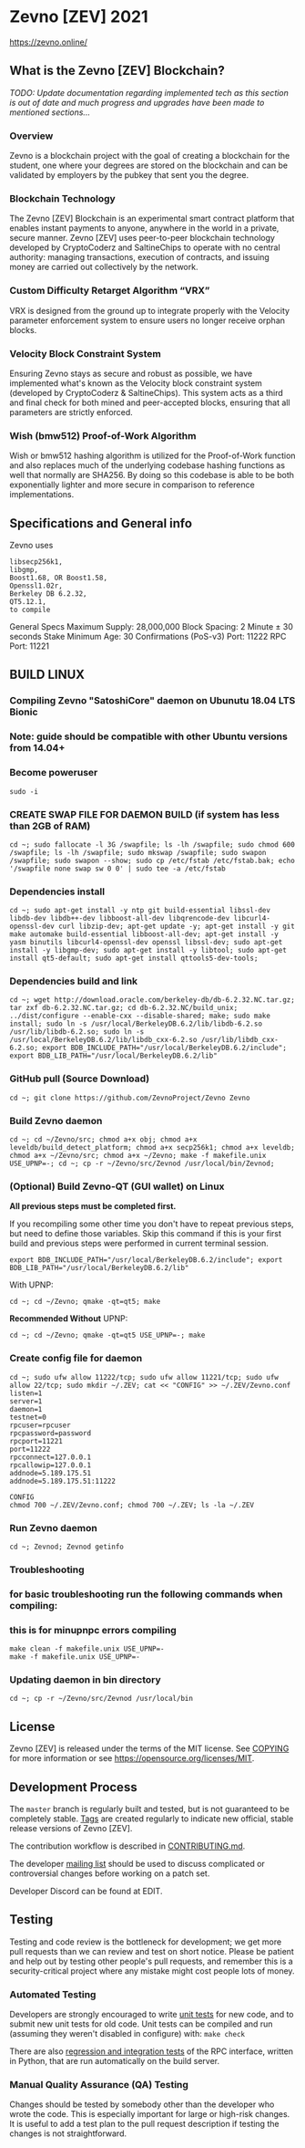 Zevno [ZEV] 2021
===========================================================================================

https://zevno.online/

What is the Zevno [ZEV] Blockchain?
-----------------------------------------
*TODO: Update documentation regarding implemented tech as this section is out of date and much progress and upgrades have been made to mentioned sections...*

### Overview
Zevno is a blockchain project with the goal of creating a blockchain for the student, one where your degrees are stored on the blockchain and can be validated by employers by the pubkey that sent you the degree.

### Blockchain Technology
The Zevno [ZEV] Blockchain is an experimental smart contract platform that enables 
instant payments to anyone, anywhere in the world in a private, secure manner. 
Zevno [ZEV] uses peer-to-peer blockchain technology developed by CryptoCoderz and SaltineChips to operate
with no central authority: managing transactions, execution of contracts, and 
issuing money are carried out collectively by the network.

### Custom Difficulty Retarget Algorithm “VRX”
VRX is designed from the ground up to integrate properly with the Velocity parameter enforcement system to ensure users no longer receive orphan blocks.

### Velocity Block Constraint System
Ensuring Zevno stays as secure and robust as possible, we have implemented what's known as the Velocity block constraint system (developed by CryptoCoderz & SaltineChips). This system acts as a third and final check for both mined and peer-accepted blocks, ensuring that all parameters are strictly enforced.

### Wish (bmw512) Proof-of-Work Algorithm
Wish or bmw512 hashing algorithm is utilized for the Proof-of-Work function and also replaces much of the underlying codebase hashing functions as well that normally are SHA256. By doing so this codebase is able to be both exponentially lighter and more secure in comparison to reference implementations.

Specifications and General info
------------------
Zevno uses 

	libsecp256k1,
	libgmp,
	Boost1.68, OR Boost1.58,  
	Openssl1.02r,
	Berkeley DB 6.2.32,
	QT5.12.1,
	to compile


General Specs
	Maximum Supply: 28,000,000
	Block Spacing: 2 Minute ± 30 seconds
	Stake Minimum Age: 30 Confirmations (PoS-v3)
	Port: 11222
	RPC Port: 11221


BUILD LINUX
-----------
### Compiling Zevno "SatoshiCore" daemon on Ubunutu 18.04 LTS Bionic
### Note: guide should be compatible with other Ubuntu versions from 14.04+

### Become poweruser
```
sudo -i
```
### CREATE SWAP FILE FOR DAEMON BUILD (if system has less than 2GB of RAM)
```
cd ~; sudo fallocate -l 3G /swapfile; ls -lh /swapfile; sudo chmod 600 /swapfile; ls -lh /swapfile; sudo mkswap /swapfile; sudo swapon /swapfile; sudo swapon --show; sudo cp /etc/fstab /etc/fstab.bak; echo '/swapfile none swap sw 0 0' | sudo tee -a /etc/fstab
```

### Dependencies install
```
cd ~; sudo apt-get install -y ntp git build-essential libssl-dev libdb-dev libdb++-dev libboost-all-dev libqrencode-dev libcurl4-openssl-dev curl libzip-dev; apt-get update -y; apt-get install -y git make automake build-essential libboost-all-dev; apt-get install -y yasm binutils libcurl4-openssl-dev openssl libssl-dev; sudo apt-get install -y libgmp-dev; sudo apt-get install -y libtool; sudo apt-get install qt5-default; sudo apt-get install qttools5-dev-tools;
```

### Dependencies build and link
```
cd ~; wget http://download.oracle.com/berkeley-db/db-6.2.32.NC.tar.gz; tar zxf db-6.2.32.NC.tar.gz; cd db-6.2.32.NC/build_unix; ../dist/configure --enable-cxx --disable-shared; make; sudo make install; sudo ln -s /usr/local/BerkeleyDB.6.2/lib/libdb-6.2.so /usr/lib/libdb-6.2.so; sudo ln -s /usr/local/BerkeleyDB.6.2/lib/libdb_cxx-6.2.so /usr/lib/libdb_cxx-6.2.so; export BDB_INCLUDE_PATH="/usr/local/BerkeleyDB.6.2/include"; export BDB_LIB_PATH="/usr/local/BerkeleyDB.6.2/lib"
```

### GitHub pull (Source Download)
```
cd ~; git clone https://github.com/ZevnoProject/Zevno Zevno
```

### Build Zevno daemon
```
cd ~; cd ~/Zevno/src; chmod a+x obj; chmod a+x leveldb/build_detect_platform; chmod a+x secp256k1; chmod a+x leveldb; chmod a+x ~/Zevno/src; chmod a+x ~/Zevno; make -f makefile.unix USE_UPNP=-; cd ~; cp -r ~/Zevno/src/Zevnod /usr/local/bin/Zevnod;
```

### (Optional) Build Zevno-QT (GUI wallet) on Linux 

**All previous steps must be completed first.**

If you recompiling some other time you don't have to repeat previous steps, but need to define those variables. Skip this command if this is your first build and previous steps were performed in current terminal session.
```
export BDB_INCLUDE_PATH="/usr/local/BerkeleyDB.6.2/include"; export BDB_LIB_PATH="/usr/local/BerkeleyDB.6.2/lib"
```

With UPNP:

```
cd ~; cd ~/Zevno; qmake -qt=qt5; make
```

**Recommended Without** UPNP:

```
cd ~; cd ~/Zevno; qmake -qt=qt5 USE_UPNP=-; make
```



### Create config file for daemon
```
cd ~; sudo ufw allow 11222/tcp; sudo ufw allow 11221/tcp; sudo ufw allow 22/tcp; sudo mkdir ~/.ZEV; cat << "CONFIG" >> ~/.ZEV/Zevno.conf
listen=1
server=1
daemon=1
testnet=0
rpcuser=rpcuser
rpcpassword=password
rpcport=11221
port=11222
rpcconnect=127.0.0.1
rpcallowip=127.0.0.1
addnode=5.189.175.51
addnode=5.189.175.51:11222

CONFIG
chmod 700 ~/.ZEV/Zevno.conf; chmod 700 ~/.ZEV; ls -la ~/.ZEV
```

### Run Zevno daemon
```
cd ~; Zevnod; Zevnod getinfo
```

### Troubleshooting
### for basic troubleshooting run the following commands when compiling:
### this is for minupnpc errors compiling

```
make clean -f makefile.unix USE_UPNP=-
make -f makefile.unix USE_UPNP=-
```
### Updating daemon in bin directory
```
cd ~; cp -r ~/Zevno/src/Zevnod /usr/local/bin
```

License
-------

Zevno [ZEV] is released under the terms of the MIT license. See [COPYING](COPYING) for more
information or see https://opensource.org/licenses/MIT.

Development Process
-------------------

The `master` branch is regularly built and tested, but is not guaranteed to be
completely stable. [Tags](https://github.com/SaltineChips/Zevno/Tags) are created
regularly to indicate new official, stable release versions of Zevno [ZEV].

The contribution workflow is described in [CONTRIBUTING.md](CONTRIBUTING.md).

The developer [mailing list](https://lists.linuxfoundation.org/mailman/listinfo/bitcoin-dev)
should be used to discuss complicated or controversial changes before working
on a patch set.

Developer Discord can be found at EDIT.

Testing
-------

Testing and code review is the bottleneck for development; we get more pull
requests than we can review and test on short notice. Please be patient and help out by testing
other people's pull requests, and remember this is a security-critical project where any mistake might cost people
lots of money.

### Automated Testing

Developers are strongly encouraged to write [unit tests](/doc/unit-tests.md) for new code, and to
submit new unit tests for old code. Unit tests can be compiled and run
(assuming they weren't disabled in configure) with: `make check`

There are also [regression and integration tests](/qa) of the RPC interface, written
in Python, that are run automatically on the build server.

### Manual Quality Assurance (QA) Testing

Changes should be tested by somebody other than the developer who wrote the
code. This is especially important for large or high-risk changes. It is useful
to add a test plan to the pull request description if testing the changes is
not straightforward.

